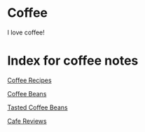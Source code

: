 # Coffee

I love coffee!

# Index for coffee notes

[Coffee Recipes](coffee-recipe.md)

[Coffee Beans](coffee-beans.md)

[Tasted Coffee Beans](tasted-coffee-beans.md)

[Cafe Reviews](cafe-reviews.md)

